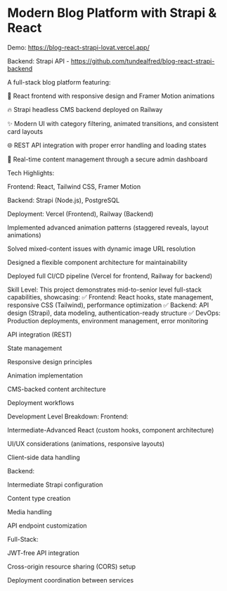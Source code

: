 # Modern Blog Platform with Strapi & React

Demo: https://blog-react-strapi-lovat.vercel.app/

Backend: Strapi API - https://github.com/tundealfred/blog-react-strapi-backend

A full-stack blog platform featuring:

🚀 React frontend with responsive design and Framer Motion animations

🔥 Strapi headless CMS backend deployed on Railway

✨ Modern UI with category filtering, animated transitions, and consistent card layouts

🌐 REST API integration with proper error handling and loading states

🔄 Real-time content management through a secure admin dashboard

Tech Highlights:

Frontend: React, Tailwind CSS, Framer Motion

Backend: Strapi (Node.js), PostgreSQL

Deployment: Vercel (Frontend), Railway (Backend)

Implemented advanced animation patterns (staggered reveals, layout animations)

Solved mixed-content issues with dynamic image URL resolution

Designed a flexible component architecture for maintainability

Deployed full CI/CD pipeline (Vercel for frontend, Railway for backend)

Skill Level:
This project demonstrates mid-to-senior level full-stack capabilities, showcasing:
✅ Frontend: React hooks, state management, responsive CSS (Tailwind), performance optimization
✅ Backend: API design (Strapi), data modeling, authentication-ready structure
✅ DevOps: Production deployments, environment management, error monitoring

API integration (REST)

State management

Responsive design principles

Animation implementation

CMS-backed content architecture

Deployment workflows

Development Level Breakdown:
Frontend:

Intermediate-Advanced React (custom hooks, component architecture)

UI/UX considerations (animations, responsive layouts)

Client-side data handling

Backend:

Intermediate Strapi configuration

Content type creation

Media handling

API endpoint customization

Full-Stack:

JWT-free API integration

Cross-origin resource sharing (CORS) setup

Deployment coordination between services
